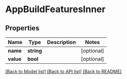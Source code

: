 # AppBuildFeaturesInner

## Properties
Name | Type | Description | Notes
------------ | ------------- | ------------- | -------------
**name** | **string** |  | [optional] 
**value** | **bool** |  | [optional] 

[[Back to Model list]](../README.md#documentation-for-models) [[Back to API list]](../README.md#documentation-for-api-endpoints) [[Back to README]](../README.md)


